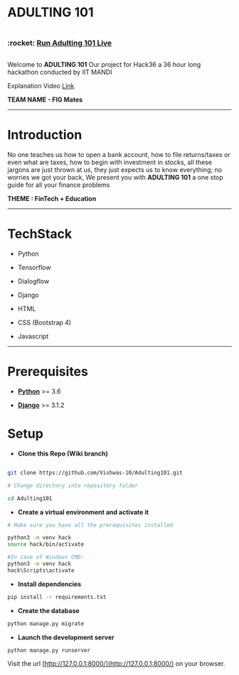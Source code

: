 
  

# ADULTING 101

<div style="display:flex;flex-direction:row; justify-content; space-between;width:100%">
  <h3>:rocket: <a  target="_blank" href="https://finadulting.herokuapp.com"> Run Adulting 101 Live </a></h3>  
</div>

Welcome to **ADULTING 101** Our project for Hack36 a 36 hour long hackathon conducted by IIT MANDI 

Explanation Video [Link](https://drive.google.com/file/d/1ZZzrgTuGOfeBaVv-DgYaktFhspvMiO5V/view?usp=sharing)

 **TEAM NAME -  FIG Mates**
 

  ---
# Introduction
No one teaches us how to open a bank account, how to file returns/taxes or even what are taxes, how to begin with investment in stocks, all these jargons are just thrown at us, they just expects us to know everything; no worries we got your back, We present you with **ADULTING 101** a one stop guide for all your finance problems

**THEME : FinTech + Education**
  

---
# TechStack

- Python

- Tensorflow

- Dialogflow

- Django

- HTML

- CSS (Bootstrap 4)

- Javascript


---

  

# Prerequisites

- [**Python**](https://www.python.org) >= 3.6

- [**Django**](https://www.djangoproject.com/download/) >= 3.1.2

  

# Setup

  

-  **Clone this Repo (Wiki branch)**

``` bash

git clone https://github.com/Vishwas-10/Adulting101.git

# Change directory into repository folder

cd Adulting101

```

  

-  **Create a virtual environment and activate it**

``` bash
# Make sure you have all the prerequisites installed

python3 -m venv hack
source hack/bin/activate

#In case of Windows CMD:
python3 -m venv hack
hack\Scripts\activate

```

  

-  **Install dependencies**

``` bash
pip install -r requirements.txt
```

  -  **Create the database**
  
``` bash
python manage.py migrate
```

  -  **Launch the development server**
  
``` bash
python manage.py runserver
```
Visit the url  [http://127.0.0.1:8000/](http://127.0.0.1:8000/)  on your browser.


